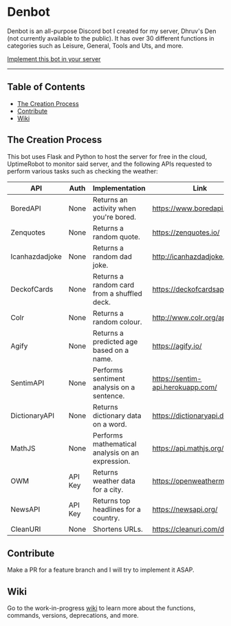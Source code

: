 # Denbot
Denbot is an all-purpose Discord bot I created for my server, Dhruv's Den (not currently available to the public). It has over 30 different functions in categories such as Leisure, General, Tools and Uts, and more.

[Implement this bot in your server](https://discord.com/api/oauth2/authorize?client_id=791309974894149652&permissions=1074785345&scope=bot)

---
## Table of Contents
- [The Creation Process](#the-creation-process)
- [Contribute](#contribute)
- [Wiki](#wiki)

## The Creation Process
This bot uses Flask and Python to host the server for free in the cloud, UptimeRobot to monitor said server, and the following APIs requested to perform various tasks such as checking the weather:

| API            | Auth    | Implementation                                   | Link                              |
|----------------|---------|--------------------------------------------------|-----------------------------------|
| BoredAPI       | None    | Returns an activity when you're bored.           | https://www.boredapi.com/         |
| Zenquotes      | None    | Returns a random quote.                          | https://zenquotes.io/             |
| Icanhazdadjoke | None    | Returns a random dad joke.                       | http://icanhazdadjoke.com/        |
| DeckofCards    | None    | Returns a random card from a shuffled deck.      | https://deckofcardsapi.com/       |
| Colr           | None    | Returns a random colour.                         | http://www.colr.org/api.html      |
| Agify          | None    | Returns a predicted age based on a name.         | https://agify.io/                 |
| SentimAPI      | None    | Performs sentiment analysis on a sentence.       | https://sentim-api.herokuapp.com/ |
| DictionaryAPI  | None    | Returns dictionary data on a word.               | https://dictionaryapi.dev/        |
| MathJS         | None    | Performs mathematical analysis on an expression. | https://api.mathjs.org/           |
| OWM            | API Key | Returns weather data for a city.                 | https://openweathermap.org/       |
| NewsAPI        | API Key | Returns top headlines for a country.             | https://newsapi.org/              |
| CleanURI       | None    | Shortens URLs.                                   | https://cleanuri.com/docs         |

## Contribute
Make a PR for a feature branch and I will try to implement it ASAP. 

## Wiki
Go to the work-in-progress [wiki](https://github.com/drv-rajesh/Denbot/wiki) to learn more about the functions, commands, versions, deprecations, and more.

